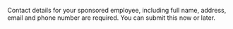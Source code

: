
Contact details for your sponsored employee, including full name, address, email and phone number are required. You can submit this now or later.
